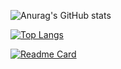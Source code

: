 ![Anurag's GitHub stats](https://github-readme-stats.vercel.app/api?username=sk-chanch&theme=radical&hide=contribs,prs)

[![Top Langs](https://github-readme-stats.vercel.app/api/top-langs/?username=sk-chanch&layout=compact&hide=objective-c,java)]([https://github.com/anuraghazra/github-readme-stats](https://github.com/sk-chanch/sk-chanch))

[![Readme Card](https://github-readme-stats.vercel.app/api/pin/?username=sk-chanch&repo=RxHubConnection)]([https://github.com/anuraghazra/github-readme-stats](https://github.com/sk-chanch/sk-chanch))

<!--
**sk-chanch/sk-chanch** is a ✨ _special_ ✨ repository because its `README.md` (this file) appears on your GitHub profile.

Here are some ideas to get you started:

- 🔭 I’m currently working on ...
- 🌱 I’m currently learning ...
- 👯 I’m looking to collaborate on ...
- 🤔 I’m looking for help with ...
- 💬 Ask me about ...
- 📫 How to reach me: ...
- 😄 Pronouns: ...
- ⚡ Fun fact: ...
-->
